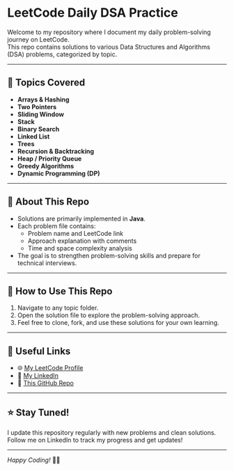 # LeetCode Daily DSA Practice

Welcome to my repository where I document my daily problem-solving journey on LeetCode.  
This repo contains solutions to various Data Structures and Algorithms (DSA) problems, categorized by topic.

---

## 📂 Topics Covered

* **Arrays & Hashing**
* **Two Pointers**
* **Sliding Window**
* **Stack**
* **Binary Search**
* **Linked List**
* **Trees**
* **Recursion & Backtracking**
* **Heap / Priority Queue**
* **Greedy Algorithms**
* **Dynamic Programming (DP)**



---

## 🚀 About This Repo

- Solutions are primarily implemented in **Java**.
- Each problem file contains:
  - Problem name and LeetCode link
  - Approach explanation with comments
  - Time and space complexity analysis
- The goal is to strengthen problem-solving skills and prepare for technical interviews.

---

## 📖 How to Use This Repo

1. Navigate to any topic folder.
2. Open the solution file to explore the problem-solving approach.
3. Feel free to clone, fork, and use these solutions for your own learning.

---

## 🔗 Useful Links

- 🌐 [My LeetCode Profile](https://leetcode.com/u/venkateshreddyningam/)
- 💼 [My LinkedIn](https://www.linkedin.com/in/venkateshreddyningam)
- 📁 [This GitHub Repo](https://github.com/Venky178/leetcode-dsa-practice)

---

## ⭐ Stay Tuned!

I update this repository regularly with new problems and clean solutions.  
Follow me on LinkedIn to track my progress and get updates!

---

*Happy Coding!* 👨‍💻
